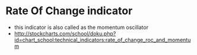 # Rate Of Change indicator

* this indicator is also called as the momentum oscillator
* http://stockcharts.com/school/doku.php?id=chart_school:technical_indicators:rate_of_change_roc_and_momentum
